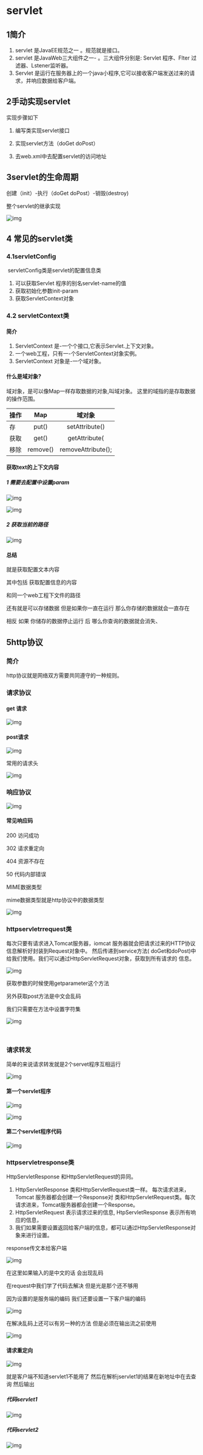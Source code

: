 # 													servlet

## 1简介

1. servlet 是JavaEE规范之一 。规范就是接口。
2. servlet 是JavaWeb三大组件之一- 。三大组件分别是: Servlet 程序、Flter 过滤器、Lstener监听器。
3. Servlet 是运行在服务器上的一个java小程序,它可以接收客户端发送过来的请求，并响应数据给客户端。



## 2手动实现servlet

实现步骤如下

1. 编写类实现servlet接口
2. 实现servlet方法（doGet doPost）

1. 去web.xml中去配置servlet的访问地址



## 3servlet的生命周期

创建（init）-执行（doGet  doPost）-销毁(destroy)

整个servlet的继承实现

![img](http://inis.inis1719.cn/202206071450691.png)



## 4 常见的servlet类

### 4.1servletConfig

​    servletConfig类是servlet的配置信息类

1. 可以获取Servlet 程序的别名servlet-name的值
2. 获取初始化参数init-param
3. 获取ServletContext对象
   

### 4.2   servletContext类

#### 简介

1. ServletContext 是-一个个接口,它表示Servlet.上下文对象。
2. 一个web工程，只有一-个ServletContext对象实例。
3. ServletContext 对象是-一个域对象。



#### **什么是域对象?**

域对象，是可以像Map一样存取数据的对象,叫域对象。
这里的域指的是存取数据的操作范围。

| 操作 |   Map    |       域对象       |
| ---- | :------: | :----------------: |
| 存   |  put()   |   setAttribute()   |
| 获取 |  get()   |   getAttribute(    |
| 移除 | remove() | removeAttribute(); |




####  获取text的上下文内容

#####    1 需要去配置中设置param 

![img](http://inis.inis1719.cn/202206071450692.png)

![img](http://inis.inis1719.cn/202206071450694.png)

##### 2   获取当前的路径

 

![img](http://inis.inis1719.cn/202206071450695.png)





#### 总结 

 就是获取配置文本内容

其中包括 获取配置信息的内容

和同一个web工程下文件的路径

还有就是可以存储数据    但是如果你一直在运行 那么你存储的数据就会一直存在

相反 如果  你储存的数据停止运行 后   哪么你查询的数据就会消失、







## 5http协议

### 简介

http协议就是网络双方需要共同遵守的一种规则。



### 请求协议

####   get 请求

![img](http://inis.inis1719.cn/202206071450696.png)

####  post请求

![img](http://inis.inis1719.cn/202206071450697.png)

常用的请求头

![img](http://inis.inis1719.cn/202206071450698.png)





### 响应协议

![img](http://inis.inis1719.cn/202206071450699.png)





#### 常见响应码

200  访问成功

302  请求重定向

404 资源不存在

50  代码内部错误

  MIME数据类型

mime数据类型就是http协议中的数据类型

![img](http://inis.inis1719.cn/202206071450700.png)

### httpservletrrequest类


每次只要有请求进入Tomcat服务器，iomcat 服务器就会把请求过来的HTTP协议信息解析好封装到Request对象中。
然后传递到service方法( doGet和doPost)中给我们使用。我们可以通过HttpServletRequest对象，获取到所有请求的
信息。



![img](http://inis.inis1719.cn/202206071450701.png)

获取参数的时候使用getparameter这个方法

另外获取post方法是中文会乱码

我们只需要在方法中设置字符集

![img](http://inis.inis1719.cn/202206071450702.png)

​         



### 请求转发

简单的来说请求转发就是2个servet程序互相运行

![img](http://inis.inis1719.cn/202206071450703.png)

#### 第一个servlet程序

![img](http://inis.inis1719.cn/202206071450704.png)

![img](http://inis.inis1719.cn/202206071450705.png)

#### 第二个servlet程序代码

![img](http://inis.inis1719.cn/202206071450706.png)





### httpservletresponse类

HttpServletResponse 和HttpServletRequest的异同。

1. HttpServletResponse 类和HttpServletRequest类一样。 每次请求进来，Tomcat 服务器都会创建一个Response对
   类和HttpServletRequest类。每次请求进来，Tomcat服务器都会创建一个Response。
2. HttpServletRequest 表示请求过来的信息, HtpServletResponse 表示所有响应的信息，
3. 我们如果需要设置返回给客户端的信息，都可以通过HttpServletResponse对象来进行设置。
   

response传文本给客户端

![img](http://inis.inis1719.cn/202206071450707.png)

在这里如果输入的是中文的话 会出现乱码

在request中我们学了代码去解决  但是光是那个还不够用

因为设置的是服务端的编码  我们还要设置一下客户端的编码

![img](http://inis.inis1719.cn/202206071450708.png)

在解决乱码上还可以有另一种的方法  但是必须在输出流之前使用

![img](http://inis.inis1719.cn/202206071450709.png)

####   

#### 请求重定向

![img](http://inis.inis1719.cn/202206071450710.png)

就是客户端不知道servlet1不能用了 然后在解析jservlet1的结果在新地址中在去查询   然后输出

##### 代码servlet1

![img](http://inis.inis1719.cn/202206071450711.png)

##### 代码servlet2

![img](http://inis.inis1719.cn/202206071450712.png)





